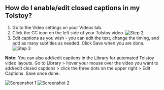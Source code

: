 ## How do I enable/edit closed captions in my Tolstoy?

1. Go to the Video settings on your Videos tab.
2. Click the CC icon on the left side of your Tolstoy video. 
   ![Step 2](https://downloads.intercomcdn.com/i/o/890134104/dad3056cd7b2a71fea9d0998/image.png)
3. Edit captions as you wish - you can edit the text, change the timing, and add as many subtitles as needed. Click Save when you are done. 
   ![Step 3](https://downloads.intercomcdn.com/i/o/890136732/b0120bbd67f126e465e2f075/image.png)

**Note:** You can also add/edit captions in the Library for automated Tolstoy video layouts. Go to Library > hover your mouse over the video you want to add/edit closed captions > click the three dots on the upper right > Edit Captions. Save once done. 

![Screenshot 1](https://downloads.intercomcdn.com/i/o/976038990/c580d59225532a9f73f7fd31/image.png)
![Screenshot 2](https://downloads.intercomcdn.com/i/o/976039723/44be39abc8be578170bd069c/image.png)
